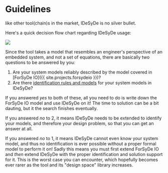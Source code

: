 <!-- ---
layout: default
title: Guidelines
nav_order: 3
permalink: /usage/guidelines
parent: Usage
--- -->

# Guidelines

like other tool(chain)s in the market, IDeSyDe is no silver bullet.

Here's a quick decision flow chart regarding IDeSyDe usage:

![](/assets/images/svg/idesyde-usage-flow.svg)

Since the tool takes a model that resembles an engineer's perspective of an embedded system,
and not a set of equations, there are basically two questions to be answered by you:

1. Are your system models reliably described by the model covered in [ForSyDe IO]({{ site.projects.forsydeio }})?
2. Are there [identification rules and models](/usage/support) for your system models in IDeSyDe?

If you answered _yes_ to both of these, all you need to do is write down the ForSyDe IO model
and use IDeSyDe on it! The time to solution can be a bit dauting, but it the search finishes eventually.

If you answered _no_ to 2, it means IDeSyDe needs to be extended to identify your models, and therefore your design problem, so that you can get an answer at all.

If you answered _no_ to 1, it means IDeSyDe cannot even know your system model, and thus no identification is ever possible without a proper formal model to perform it on! 
Sadly this means you must first extend ForSyDe IO and _then_ extend IDeSyDe with the proper identification and solution support for it. 
This is the worst case you can encounter, which hopefully becomes ever rarer as the tool and its "design space" library increases.

<!-- > The following sections are out of date! IDeSyDe has migrated to a JVM project. Majorly scala. Proper installation instructions
> are to come. For now you can downloaded the latest jars from the github webpage.

# Installation

## Getting it from PyPI

IDeSyDe is uploaded to PyPI freqeuently, along it's data dependencies such as minizinc files. You can install
it on python 3.7+ via _pip_. On linux the command is, for example,

    python3 -m pip install idesyde
  
which install the latest version of it. Then you can test it with `python3 -m idesyde -h`.

## Standalone python package

You can take a look at the automatically generated python zip in the 
[project's release pages]({{ site.sources.idesyde }}/releases) for _your python version_ and _your OS_.
The reason the match needs to be quite precise resides upon performant dependencies such as [numpy](https://numpy.org/).
They usually ship compiled (or to-be-compiled) C files, which then depend on a handful of factors, of whom
include your python distribution in your OS.

If all goes well, it's a matter of you downloading the `.pyz` files and running it in a terminal via python:

    python3 idesyde.pyz -h

and to test it.

## Standalone executable

Similar to the [python package](#standelone-python-package), you have to find the right executable for your
OS, which will come in `zip` file that you can extract. If all goes well, you should have an executable `idesyde`
with a `lib` folder besides it. _You must move the lib folder with idesyde if you wish to move it_, due to how
the executable loads all the libraries and dependencies.

As before just issue a help command for it to test if all is well and alive:

    ./idesyde -h -->
